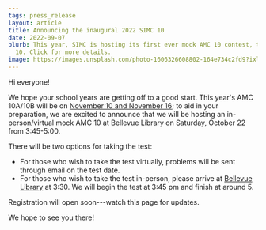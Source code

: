```yaml
---
tags: press_release
layout: article
title: Announcing the inaugural 2022 SIMC 10
date: 2022-09-07
blurb: This year, SIMC is hosting its first ever mock AMC 10 contest, the SIMC
  10. Click for more details.
image: https://images.unsplash.com/photo-1606326608802-164e734c2fd9?ixlib=rb-1.2.1&ixid=MnwxMjA3fDB8MHxwaG90by1wYWdlfHx8fGVufDB8fHx8&auto=format&fit=crop&w=1170&q=80
---
```


Hi everyone!

We hope your school years are getting off to a good start. This year's AMC 10A/10B will be on [November 10 and November 16](https://www.maa.org/math-competitions/about-amc/events-calendar); to aid in your preparation, we are excited to announce that we will be hosting an in-person/virtual mock AMC 10 at Bellevue Library on Saturday, October 22 from 3:45-5:00.

There will be two options for taking the test:

- For those who wish to take the test virtually, problems will be sent through email on the test date.
- For those who wish to take the test in-person, please arrive at [Bellevue Library](https://goo.gl/maps/GDUZC3HYgyLpiCk58) at 3:30. We will begin the test at 3:45 pm and finish at around 5.

Registration will open soon---watch this page for updates.

We hope to see you there!
